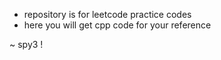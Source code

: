 - repository is for leetcode practice codes
- here you will get cpp code for your reference

~ spy3
!
